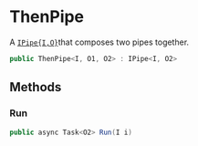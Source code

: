 # ThenPipe
A [`IPipe{I,O}`](./IPipe{I,O}.md)that composes two pipes together.

```cs
public ThenPipe<I, O1, O2> : IPipe<I, O2>
```

## Methods
### Run
```cs
public async Task<O2> Run(I i)
```

